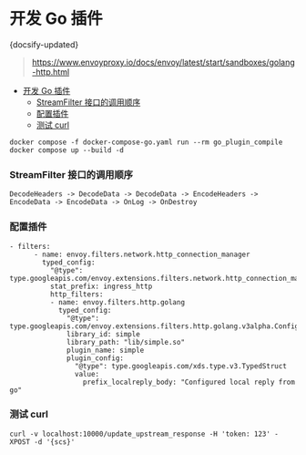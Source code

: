 # 开发 Go 插件
{docsify-updated}
> https://www.envoyproxy.io/docs/envoy/latest/start/sandboxes/golang-http.html

- [开发 Go 插件](#开发-go-插件)
  - [StreamFilter 接口的调用顺序](#streamfilter-接口的调用顺序)
  - [配置插件](#配置插件)
  - [测试 curl](#测试-curl)

```
docker compose -f docker-compose-go.yaml run --rm go_plugin_compile
docker compose up --build -d
```

### StreamFilter 接口的调用顺序
```
DecodeHeaders -> DecodeData -> DecodeData -> EncodeHeaders -> EncodeData -> EncodeData -> OnLog -> OnDestroy
```

### 配置插件
```
- filters:
      - name: envoy.filters.network.http_connection_manager
        typed_config:
          "@type": type.googleapis.com/envoy.extensions.filters.network.http_connection_manager.v3.HttpConnectionManager
          stat_prefix: ingress_http
          http_filters:
          - name: envoy.filters.http.golang
            typed_config:
              "@type": type.googleapis.com/envoy.extensions.filters.http.golang.v3alpha.Config
              library_id: simple
              library_path: "lib/simple.so"
              plugin_name: simple
              plugin_config:
                "@type": type.googleapis.com/xds.type.v3.TypedStruct
                value:
                  prefix_localreply_body: "Configured local reply from go"
```

### 测试 curl
```
curl -v localhost:10000/update_upstream_response -H 'token: 123' -XPOST -d '{scs}'
```